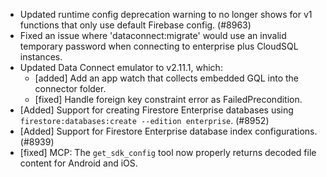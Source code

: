 - Updated runtime config deprecation warning to no longer shows for v1 functions that only use default Firebase config. (#8963)
- Fixed an issue where 'dataconnect:migrate' would use an invalid temporary password when connecting to enterprise plus CloudSQL instances.
- Updated Data Connect emulator to v2.11.1, which:
  - [added] Add an app watch that collects embedded GQL into the connector folder.
  - [fixed] Handle foreign key constraint error as FailedPrecondition.
- [Added] Support for creating Firestore Enterprise databases using `firestore:databases:create --edition enterprise`. (#8952)
- [Added] Support for Firestore Enterprise database index configurations. (#8939)
- [fixed] MCP: The `get_sdk_config` tool now properly returns decoded file content for Android and iOS.
